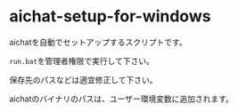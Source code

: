 # aichat-setup-for-windows

aichatを自動でセットアップするスクリプトです。

`run.bat`を管理者権限で実行して下さい。

保存先のパスなどは適宜修正して下さい。

aichatのバイナリのパスは、ユーザー環境変数に追加されます。